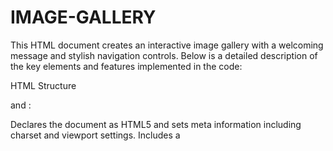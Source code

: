 # IMAGE-GALLERY
This HTML document creates an interactive image gallery with a welcoming message and stylish navigation controls. Below is a detailed description of the key elements and features implemented in the code:

HTML Structure
<html> and <head>:

Declares the document as HTML5 and sets meta information including charset and viewport settings.
Includes a <title> tag for the page title.
Contains a <style> block to define CSS styles.
<body>:

Central element of the document where the gallery and welcome message are defined.
Welcome Message
<div class="welcome" id="welcomeMessage">:
Displays a large, centered welcome message at the top of the page.
Uses CSS for styling: fixed position, full width, background color, large font size, and bold text.
The message fades out and hides after 3 seconds using a JavaScript timeout.
Gallery Container
<div class="gallery-container">:
Contains the image gallery.
Uses CSS to style it with a light background, box shadow, rounded corners, and margin-top to avoid overlap with the welcome message.
Image Gallery
<div class="gallery">:

Flex container holding all the images.
Transitions between images using CSS transform properties.
<img class="gallery-image" src="gallery/imageX.png" alt="Image X">:

Defines each image within the gallery.
Uses CSS for responsive sizing and positioning.
Controls
<div class="controls">:

Contains navigation buttons and an input field to jump to specific images.
Styles the controls with padding, background color, and shadow effects.
Buttons and Input:

Previous and Next buttons: Navigate through images.
Go button: Jumps to a specific image based on user input.
Input field: Allows users to enter an image number to view.
JavaScript Functionality
Navigation Functions (showImage, nextImage, prevImage, goToImage):

showImage(index): Updates the gallery position to display the specified image.
nextImage(): Advances to the next image.
prevImage(): Goes back to the previous image.
goToImage(): Jumps to an image based on the input field value.
Welcome Message Timer:

DOMContentLoaded event listener triggers a timeout to hide the welcome message after 3 seconds.
CSS Styling
General Styles:

Centers the content on the page.
Sets a light gray background for a clean look.
Uses a sans-serif font for readability.
Welcome Message:

Styled with fixed positioning, a dark background, and large, bold text.
Includes a transition for opacity and visibility changes.
Gallery Container:

Responsive design with a max-width to fit larger images.
Adds shadow and rounded corners for a polished appearance.
Controls:

Flexbox layout for spacing.
Larger, rounded buttons with hover effects for better user interaction.
Input field styled for consistency with buttons.
Responsive Design:

Adjusts styles for smaller screens to ensure usability and readability on mobile devices.
This document provides an aesthetically pleasing and user-friendly image gallery with smooth transitions, easy navigation, and a welcoming user experience.

